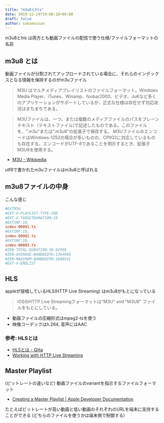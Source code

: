 ```yaml
---
title: "m3u8とhls"
date: 2019-12-24T19:08:10+09:00
draft: false
author: sakamossan
---
```


m3u8とhls は両方とも動画ファイルの配信で使う仕様/ファイルフォーマットの名前


## m3u8 とは

動画ファイルが分割されてアップロードされている場合に、それらのインデックスとなる情報を保持するのがm3uファイル

> M3U はマルチメディアプレイリストのファイルフォーマット。Windows Media Player、iTunes、Winamp、foobar2000、ビデオ、JuKなど多くのアプリケーションがサポートしているが、正式な仕様は存在せず対応状況はまちまちである。

> M3Uファイルは、一つ、または複数のメディアファイルのパスをプレーンテキスト（テキストファイル)で記述したものである。このファイルを、".m3u"または".m3u8"の拡張子で保存する。 M3UファイルのエンコードはWindows-1252の場合が多いものの、CP932に対応しているものも存在する。エンコードがUTF-8であることを明示するとき、拡張子M3U8を使用する。

- [M3U - Wikipedia](https://ja.wikipedia.org/wiki/M3U)

utf8で書かれたm3uファイルはm3u8と呼ばれる


## m3u8ファイルの中身

こんな感じ

```ini
#EXTM3U
#EXT-X-PLAYLIST-TYPE:VOD
#EXT-X-TARGETDURATION:10
#EXTINF:10,
index-00001.ts
#EXTINF:10,
index-00002.ts
#EXTINF:10,
index-00003.ts
#ZEN-TOTAL-DURATION:30.02999
#ZEN-AVERAGE-BANDWIDTH:1364980
#ZEN-MAXIMUM-BANDWIDTH:1688541
#EXT-X-ENDLIST

```

## HLS

appleが提唱しているHLS(HTTP Live Streaming) はm3u8がもとになっている

> iOSのHTTP Live Streamingフォーマットは"M3U" and "M3U8" ファイルをもとにしている。

- 動画ファイルの圧縮形式はmpeg2-tsを使う
- 映像コーデックはh.264, 音声にはAAC


### 参考: HLSとは

- [HLSとは - Qiita](https://qiita.com/STomohiko/items/eb223a9cb6325d7d42d9)
- [Working with HTTP Live Streaming](https://developer.apple.com/library/archive/documentation/AudioVideo/Conceptual/MediaPlaybackGuide/Contents/Resources/en.lproj/HTTPLiveStreaming/HTTPLiveStreaming.html)


## Master Playlist

(ビットレートの違いなど) 動画ファイルのvariantを指示するファイルフォーマット

- [Creating a Master Playlist | Apple Developer Documentation](https://developer.apple.com/documentation/http_live_streaming/example_playlists_for_http_live_streaming/creating_a_master_playlist)

たとえばビットレートが高い動画と低い動画のそれぞれのURLを端末に支持することができる (どちらのファイルを使うかは端末側で制御する)

